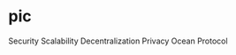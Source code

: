# pic
<png width="1024" height="1024">
    <text x="512" y="512" font-size="30" text-anchor="middle" fill="black">Security Scalability Decentralization Privacy</text>
    <!-- Example of one project name -->
    <text x="200" y="200" font-size="20" fill="black">Ocean Protocol</text>
    <!-- Repeat for other project names -->
</png>
